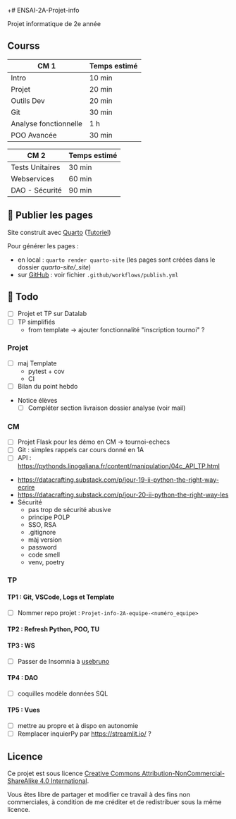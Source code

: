 +# ENSAI-2A-Projet-info

Projet informatique de 2e année

## Courss

| CM 1                  | Temps estimé   |
|-----------------------|----------------|
| Intro                 | 10 min         |
| Projet                | 20 min         |
| Outils Dev            | 20 min         |
| Git                   | 30 min         |
| Analyse fonctionnelle | 1 h            |s
| POO Avancée           | 30 min         |

| CM 2                  | Temps estimé   |
|-----------------------|----------------|
| Tests Unitaires       | 30 min         |
| Webservices           | 60 min         |
| DAO - Sécurité        | 90 min         |

## :rocket: Publier les pages

Site construit avec [Quarto](https://quarto.org/) ([Tutoriel](https://ludo2ne.github.io/Quarto-tuto/))

Pour générer les pages :

- en local : `quarto render quarto-site` (les pages sont créées dans le dossier *quarto-site/_site*)
- sur [GitHub](https://ludo2ne.github.io/ENSAI-2A-Projet-info) : voir fichier `.github/workflows/publish.yml`

## :construction: Todo

- [ ] Projet et TP sur Datalab
- [ ] TP simplifiés
  - from template -> ajouter fonctionnalité "inscription tournoi" ?

### Projet

- [ ] maj Template
  - pytest + cov
  - CI
- [ ] Bilan du point hebdo
- Notice élèves
  - [ ] Compléter section livraison dossier analyse (voir mail)

### CM

- [ ] Projet Flask pour les démo en CM -> tournoi-echecs
- [ ] Git : simples rappels car cours donné en 1A
- [ ] API : https://pythonds.linogaliana.fr/content/manipulation/04c_API_TP.html
- https://datacrafting.substack.com/p/jour-19-ii-python-the-right-way-ecrire
- https://datacrafting.substack.com/p/jour-20-ii-python-the-right-way-les
- Sécurité
  - pas trop de sécurité abusive
  - principe POLP
  - SSO, RSA
  - .gitignore
  - màj version
  - password
  - code smell
  - venv, poetry

### TP

#### TP1 : Git, VSCode, Logs et Template

- [ ] Nommer repo projet : `Projet-info-2A-equipe-<numéro_equipe>`

#### TP2 : Refresh Python, POO, TU

#### TP3 : WS

- [ ] Passer de Insomnia à [usebruno](https://www.usebruno.com/)

#### TP4 : DAO
  
- [ ] coquilles modèle données SQL

#### TP5 : Vues

- [ ] mettre au propre et à dispo en autonomie
- [ ] Remplacer inquierPy par https://streamlit.io/ ? 

## Licence

Ce projet est sous licence [Creative Commons Attribution-NonCommercial-ShareAlike 4.0 International](https://creativecommons.org/licenses/by-nc-sa/4.0/).

Vous êtes libre de partager et modifier ce travail à des fins non commerciales, à condition de me créditer et de redistribuer sous la même licence.
